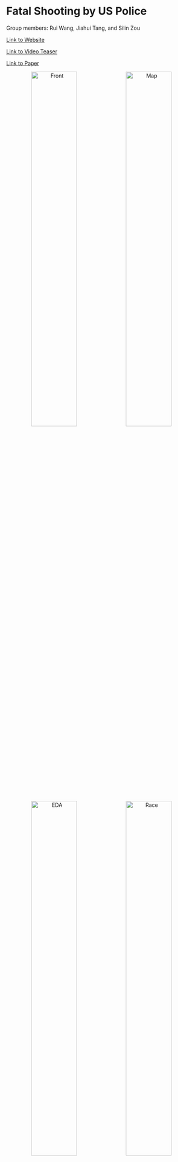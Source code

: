 # Fatal Shooting by US Police

Group members: Rui Wang, Jiahui Tang, and Silin Zou

[Link to Website](https://6859-sp21.github.io/final-project-fatal-shooting-by-us-police/)

[Link to Video Teaser](https://www.youtube.com/watch?v=FX0CYhiVTME&feature=youtu.be)

[Link to Paper](https://drive.google.com/file/d/1kHmS7OeB1_yqae8iJnVJQ0yAZU1O5Zlr/view?usp=sharing)


<p align="center">
  <img alt="Front" src="https://6859-sp21.github.io/final-project-fatal-shooting-by-us-police/images/front.png" width="49%">
  <img alt="Map" src="https://6859-sp21.github.io/final-project-fatal-shooting-by-us-police/images/map.png" width="49%">
</p>
<p align="center">
  <img alt="EDA" src="https://6859-sp21.github.io/final-project-fatal-shooting-by-us-police/images/EDA.png" width="49%">
  <img alt="Race" src="https://6859-sp21.github.io/final-project-fatal-shooting-by-us-police/images/Race.png" width="49%">
</p>

# Development Process Overview
The main responsibility is divided as following, but everyone is responsible for crossing checking and updating each other's section when there are cross-references and interactions between different sections.
* Rui Wang: UI/UX Design, Grid Map and Line Chart for death rate by race, Bar Charts for armed status, Circle Chart Interaction, Matrix Chart, Page Navigation, Cover Page, End Page, Scroller Interaction
* Jiahui Tang: Calendar Heatmap Page, Geomap, Interaction between Gepmap and Matrix Chart, Sticky Sliding Bar and its Interactions, Interactive Timeline Page for Protests Progress
* Silin Zou: Boxplot, Scrolly-telling Page, EDA charts and analysis, and Interaction between EDA and Sliding Bar, Circle Chart and animations for Racial Disparity


# Introduction 
Policing is a challenging and respectable occupation, but it is also a position that may cast too much authority into the hands of a few individuals. The latest rise of protests against police violence is not appearing out of nowhere, but due to the unprecedented extent of police violence towards minority groups. Such brutality is and always has been woven into the daily life of American citizens. The United States has extremely high rates of homicide by police compared to other developed countries. It has at least three times the rate compared to Canada, a high-income country with the next highest rate of killing [1]. The majority of these police killings are fatal shootings, and 24% of those who get shot were black [2]. What is the situation in each state? To what extent does systemic racism exist in police shootings? Our project visualizes the approximate 1,000 annual fatal deaths caused by policing across the United States and explores the racial disparity issue underlying the data. 

We believe that each death is more than a statistical figure, it is a life that once lived in this world. In our visualization project, we managed to show the overall situation with ethical dimensions by combining big data of national killings with small data of each death. The color we choose for visualization is also aimed to convey ethical and human suffering behind the data. We wish our visualization not only reflects the fact of police shooting but also invokes reflections, thinking and raises awareness among audiences. Together, we hope that we could contribute our parts in ending police violence and advancing racial justice.


# Related Work
We reviewed numerous previous work and visualizations related to gun shooting, violence and racial equity topics. In terms of visualization work, the Gun Deaths In America [3] project in fivethirtyeight inspired us by its interactive chart and its exploration over more than 33,000 annual gun deaths in America and what it would take to bring that number down through a grid map. It represents individual death by a grid, and using storyline to compare between various level of death such as gun death, terrorism, suicide etc. We also referred to the post of police shooting on Washington Post [4], which gives a clear narrative and visualizations of current status of police shootings in the US. The Death Toll Of Police [5] by Leonardo Nicoletti gives detailed interactive geographical visualization, animated bubble chart and other line charts, scatter plot to visualize political indications between republican and democrat for death caused by policing in the United States across years. 
In terms of analysis work, we reviewed two pieces of analytics and comments, including Racial disparity in police shootings unchanged over 5 years [6] by Yale News, and Understanding the Extent of Police Abuse in the United States of America [7] from Kaggle post. Both of them gave us different perspectives into exploring racial disparity, police violence and fatal shootings. 


# Methods 
We divided our visualization website into two primary sections: the overall police fatal shooting and its racial disparity. The first section consists of five screens showing interactive visualizations regarding exploratory data analysis of police fatal shootings in the US across time and space. The data in this section comes primarily from the Data Police Shootings dataset maintained by Washington Post, which covers every fatal police shooting from all 50 states by a US police officer since Jan 1, 2015. To better display the police killing issue across time, a sticky slider bar is added on top of the screen that follows audiences when they navigate through these five pages. By sequence, the first section consists of preface, calendar map, matrix chart, geographical map and a scrolly-telling feature EDA across time.

The preface page explains the context of this topic and its significance for visualization. The calendar map shows the high frequency of police fatal shootings across time in different years. And the geographical map explores the same issue across space in different states. We believe that one death is not just a number, it's a life that once lived in this world. The importance of data for a killed citizen should not be diminished. Thus, a matrix chart where each dot represents one death is designed to show the personal information. There is a reciprocal interaction between the map and matrix chart. Once the mouse hovers over the dot of the matrix map, the shooting location on the map chart is highlighted; on the other hand, if we click the state in geomap, the corresponding dots in matrix map will also be highlighted to show how many person are killed by police on that year in the selected state. The feature EDA charts provide further analysis of the matrix chart in the form of scrollytelling.

The second section consists of the rest pages that conducted in-depth investigation into police violence, racial disparity and inequality problems. By sequence, it consists of a quote page, a grid map on death rate by races, a box-circle plot, bar plots on armed status by race, a timeline of racial protest, and an ending page. In this section, we used the Fatal Encounters dataset maintained by journalist and researcher D. Brian Burghart, which is widely considered the most comprehensive accounting of deadly police violence since 2008. Population totals (used to calculate death rates per one million people) are based on analysis of the Census Bureau’s American Community Survey (ACS). Population numbers are rounded to the nearest 100. For bar charts on death rate by races, all figures are averages from the years 2008 to 2019. For the racial disparity in police shootings, we choose three races, black, white, and Hispanic as research targets, and compare their death ratio. We also purposefully want to show how our current status in protesting against racial disparity and police violence, thus the timeline page shows black lives matters related events to record progressive actions towards racial disparity issues. 

We would also like to give the audience an overall sense of storytelling, thus we included several designs of cover page, preface quotations, intermediate quote, and ending slogan page with pictures to show our motivation and the story we would like to convey. It links together all the pages by vivid visual graphs and quotes, and greatly enhances the readability as well as raises audiences’ awareness of police violence and racial disparity. 

# Results
Our visualization produces 11 screens, including one cover page, two quotation pages, six visualization pages, one scroll-telling story, and an ending page. By browsing our web page from top to bottom, users can explore the fatal police shootings across the country, investigate how these shootings relate to racial inequality, and choose the problems they care about for exploration. We try our best to deliver neutral information by faithfully citing, processing, and visualizing the data so that users can form their own opinions and draw conclusions.

We showed our visualization to one user who is based in Massachusetts (MA) and interested in the police shootings in MA in recent years. He was shocked when looking at the preface page, knowing that about 1000 civilians are killed annually, and was attracted to learn more about the current status of police shootings. Then the calendar map appeared and revealed the severe and extensive phenomenon of fatal shootings by the police. The user also used the time slider to see the trend of shooting calendars. Scrolling down to the grid and geo maps, the user was able to click MA, which is the target state, to view general death information in different years. The interaction between grid map and geo map enables further exploration of people who passed away. The user said he could see not only the situation in MA but also the comparisons between MA and other states. The scrolly-telling story provides the user with detailed information about people killed by police shootings, including their age distribution and whether they were armed and fleeing when they got shot.

Continuing browsing on the webpage, the user examined the racial disparity in MA by clicking the MA state in the grid map. A line chart associated with MA is generated automatically showing the death rate by race in recent ten years. There is a selection button on the top of the line chart, by which the user can choose which race to compare and even show the national average. The time slider and the color encoding in the grid map also helps the user learn more about the inter-annual variation of the MA average death rate. The box-circle chart directly illustrates the death rate difference by race in different states. When hovering over the circle of MA, the user can target this state and observe the death rates by race and its transition by year. The following bar plot shows the nationwide racial issue explicitly. Moreover, the timeline page that records history protests complements the story about police violence and racial disparity. 

The user told us he enjoyed interacting with our visualizations. In addition to effectively addressing the problem of fatal police shootings in MA, our visualizations present comprehensive information across the country and various perspectives of police shooting and racial issues, which provide more possibilities for future exploration.

# Discussion 
The visualization aims to let users explore the gun death numbers annually across different states in the United States, look into racial disparity and police violence issues, in order to raise awareness in the general public. By directly looking into grid maps and individual points, we also hope to build this visualization in memory of individuals killed from police fatal shootings. 

To investigate what has the audience learned from our visualization work and what new insights or practices has our system enabled, we conducted the below simple user study and peer critique to evaluate our illustration. We sampled around 20 audiences including classmates and acquaintances in the developing phase of our product, and showed different visualization choices for them to request for peer critique and feedback, observe their browsing behaviour, conducted face to face interviews to ask for their comments. We iteratively improved our website to make our visualization purpose and goal more clear and straightforward. 

The audiences received our motivation well and enjoyed browsing through our website. The use of both the picto-graphs, grid map and geo map are seen to be extremely relevant to the data set and question we are tackling. The picto-graphs are especially said to be effective at adding a layer of personalization to visualization by representing each individual using a dot. Audiences liked the clean design and use of colors for both the visualizations and pages, and the use of fonts were also deemed effective in contextualizing our visualizations. They also especially liked the strolly-telling part to reveal the EDA part of the dataset by a storyline. They are happy with hovering around dot and map to view more details in tooltip and explore information through visual encoding, interaction and animations and design qualities. 

# Future Work

In terms of visualizations, the following features can be further refined. First, the calendar map shows the national shootings currently. It might be helpful to provide state-wise information, even city shootings, which the audience may be interested in. Second, for the geo map, it is challenging to choose the color for different states indicating deaths since there are so many states that it is hard to use color to differentiate the death number in each state. In addition, the circles in the box-circle chart may overlap since we intentionally incorporate the population into our visualization. It would be beneficial if we could resize the x-axis and accommodate all these circles without overlap. 

We believe it would be interesting to examine the progress over the years. According to a new report by scientists at Yale and the University of Pennsylvania [6], the racial disparity in police shootings remains unchanged in recent five years. Our visualization also shows an increasing trend of police shootings. By looking into the actions we have made and the remaining problems, we could try to find a way to end police violence and advance racial justice.

We think our work could be extended to visualize general violence and racial inequality problems besides policing. Also, it is a systematic visualization that can be transferred to other countries directly.  


# Reference
[1] D. Hemenway, D. Azrael, A. Conner, and M. Miller, “Variation in Rates of Fatal Police Shootings across US States: the Role of Firearm Availability,” J. Urban Health, vol. 96, no. 1, pp. 63–73, Feb. 2019, doi: 10.1007/s11524-018-0313-z.

[2] “The Other Epidemic: Fatal Police Shootings in the Time of COVID-19,” American Civil Liberties Union.https://www.aclu.org/report/other-epidemic-fatal-police-shootings-time-covid-19 (accessed May 18, 2021).

[3] Casselman, B., Conlen, M., & Fischer-Baum, M. (n.d.). Gun Deaths in America . Retrieved from FiveThirtyEight: https://fivethirtyeight.com/features/gun-deaths/

[4] Fatal Force: Police Shooting Database. Retrieved from Washington Post: https://www.washingtonpost.com/graphics/investigations/police-shootings-database/ 

[5] Nicoletti, L (2020). Visualizing deaths caused by policing in the United States, Retrieved from: https://www.leonardonicoletti.com/work/deathtoll 

[6] Belli, B (2020). Racial disparity in police shootings unchanged over 5 years：https://news.yale.edu/2020/10/27/racial-disparity-police-shootings-unchanged-over-5-years 

[7]  Ramshankar Yadhunath, Retrieved from Kaggle: Understanding the Extent of Police Abuse in the United States of America. https://www.google.com.hk/url?q=https://www.kaggle.com/thedatabeast/understanding-the-extent-of-police-abuse-in-the-us?select%3Ddeaths_arrests_race.csv&sa=D&source=editors&ust=1621436739320000&usg=AOvVaw1j8tFB_5g2HSletWaG9zvd 


# Acknowledgement
Data Source:
* [Data Police shootings](https://www.kaggle.com/mrmorj/data-police-shootings) and [Police Violence & Racial Equity Dataset](https://www.kaggle.com/jpmiller/police-violence-in-the-us) retrieved from Kaggle, which is derived from database of every fatal shooting in the United States by a police officer. 
* [Fatal Encounters](https://fatalencounters.org/our-visualizations/)
* [Population Distribution by Race/Ethnicity](https://www.kff.org/other/state-indicator/distribution-by-raceethnicity/?dataView=1&activeTab=graph&currentTimeframe=0&startTimeframe=11&selectedDistributions=white--black--hispanic--total&sortModel=%7B%22colId%22:%22Location%22,%22sort%22:%22asc%22%7D)

Analysis:
* [Understanding the Extent of Police Abuse in the United States of America](https://www.kaggle.com/thedatabeast/understanding-the-extent-of-police-abuse-in-the-us?select=deaths_arrests_race.csv)
* [Racial disparity in police shootings unchanged over 5 years](https://news.yale.edu/2020/10/27/racial-disparity-police-shootings-unchanged-over-5-years)

JS: 
* [Scroller](https://vallandingham.me/scroller.html)
* [Scroller2](https://medium.com/@bryony_17728/titanic-d3-scrolling-story-eaed1b6f5766)
* [Grid Map](https://github.com/analyzer2004/gridmap)
* [AOS](https://github.com/michalsnik/aos)
* [Nav Bar](https://codyhouse.co/gem/vertical-fixed-navigation-2)
* [Choropleth Map: US States](https://d3-geomap.github.io/map/choropleth/us-states/)
